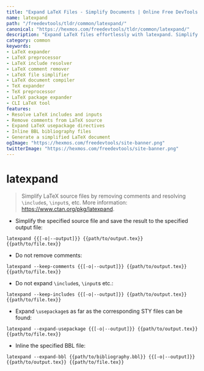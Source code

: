 ```yaml
---
title: "Expand LaTeX Files - Simplify Documents | Online Free DevTools by Hexmos"
name: latexpand
path: "/freedevtools/tldr/common/latexpand/"
canonical: "https://hexmos.com/freedevtools/tldr/common/latexpand/"
description: "Expand LaTeX files effortlessly with latexpand. Simplify LaTeX documents by resolving includes and removing comments. Free online tool, no registration required."
category: common
keywords:
- LaTeX expander
- LaTeX preprocessor
- LaTeX include resolver
- LaTeX comment remover
- LaTeX file simplifier
- LaTeX document compiler
- TeX expander
- TeX preprocessor
- LaTeX package expander
- CLI LaTeX tool
features:
- Resolve LaTeX includes and inputs
- Remove comments from LaTeX source
- Expand LaTeX usepackage directives
- Inline BBL bibliography files
- Generate a simplified LaTeX document
ogImage: "https://hexmos.com/freedevtools/site-banner.png"
twitterImage: "https://hexmos.com/freedevtools/site-banner.png"
---
```


# latexpand

> Simplify LaTeX source files by removing comments and resolving `\include`s, `\input`s, etc.
> More information: <https://www.ctan.org/pkg/latexpand>.

- Simplify the specified source file and save the result to the specified output file:

`latexpand {{[-o|--output]}} {{path/to/output.tex}} {{path/to/file.tex}}`

- Do not remove comments:

`latexpand --keep-comments {{[-o|--output]}} {{path/to/output.tex}} {{path/to/file.tex}}`

- Do not expand `\include`s, `\input`s etc.:

`latexpand --keep-includes {{[-o|--output]}} {{path/to/output.tex}} {{path/to/file.tex}}`

- Expand `\usepackage`s as far as the corresponding STY files can be found:

`latexpand --expand-usepackage {{[-o|--output]}} {{path/to/output.tex}} {{path/to/file.tex}}`

- Inline the specified BBL file:

`latexpand --expand-bbl {{path/to/bibliography.bbl}} {{[-o|--output]}} {{path/to/output.tex}} {{path/to/file.tex}}`
